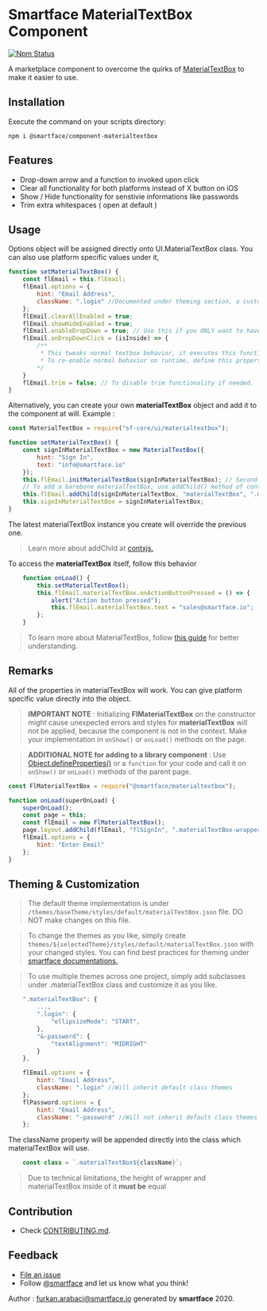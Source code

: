 # Smartface MaterialTextBox Component

[![Npm Status](https://img.shields.io/npm/v/materialtextbox/latest?registry_uri=https%3A%2F%2Fcd.smartface.io%2Frepository%2Fsmartfacenpmpublic%2F)]()

A marketplace component to overcome the quirks of [MaterialTextBox](http://ref.smartface.io/#!/api/UI.MaterialTextBox) to make it easier to use.

## Installation
Execute the command on your scripts directory:
```shell
npm i @smartface/component-materialtextbox
```

## Features
- Drop-down arrow and a function to invoked upon click
- Clear all functionality for both platforms instead of X button on iOS
- Show / Hide functionality for senstivie informations like passwords
- Trim extra whitespaces ( open at default )

## Usage

Options object will be assigned directly onto UI.MaterialTextBox class. You can also use platform specific values under it, 

```javascript
function setMaterialTextBox() {
    const flEmail = this.flEmail;
    flEmail.options = { 
        hint: "Email Address",
        className: ".login" //Documented under theming section, a custom variable for multi theme
    };
    flEmail.clearAllEnabled = true;
    flEmail.showHideEnabled = true;
    flEmail.enableDropDown = true; // Use this if you ONLY want to have the icon.
    flEmail.onDropDownClick = (isInside) => {
        /** 
         * This tweaks normal textbox behavior, it executes this function instead of waiting for user input.
         * To re-enable normal behavior on runtime, define this property to 'undefined' or null
        */
    }
    flEmail.trim = false; // To disable trim functionality if needed.
}
```

Alternatively, you can create your own **materialTextBox** object and add it to the component at will. Example :

```javascript
const MaterialTextBox = require("sf-core/ui/materialtextbox");

function setMaterialTextBox() {
    const signInMaterialTextBox = new MaterialTextBox({
        hint: "Sign In",
        text: "info@smartface.io"
    });
    this.flEmail.initMaterialTextBox(signInMaterialTextBox); // Second parameter ( optional ) is className
    // To add a barebone materialTextBox, use addChild() method of contx.
    this.flEmail.addChild(signInMaterialTextBox, "materialTextBox", ".materialTextBox");
    this.signInMaterialTextBox = signInMaterialTextBox;
}
```
The latest materialTextBox instance you create will override the previous one.

> Learn more about addChild at [contxjs.](https://github.com/smartface/contxjs)

To access the **materialTextBox** itself, follow this behavior
```javascript
    function onLoad() {
        this.setMaterialTextBox();
        this.flEmail.materialTextBox.onActionButtonPressed = () => {
            alert("Action button pressed");
            this.flEmail.materialTextBox.text = "sales@smartface.io";
        };
    }
```

> To learn more about MaterialTextBox, follow [this guide](https://docs.smartface.io/smartface-native-framework/user-interface-elements/materialtextbox) for better understanding.

## Remarks
All of the properties in materialTextBox will work. You can give platform specific value directly into the object.

> **IMPORTANT NOTE** : Initializing **FlMaterialTextBox** on the constructor might cause unexpected errors and styles for **materialTextBox** will not be applied, because the component is not in the context. Make your implementation in `onShow()` or `onLoad()` methods on the page.

> **ADDITIONAL NOTE for adding to a library component** : Use [Object.defineProperties()](https://developer.mozilla.org/en-US/docs/Web/JavaScript/Reference/Global_Objects/Object/defineProperties) or a `function` for your code and call it on `onShow()` or `onLoad()` methods of the parent page.


```javascript
const FlMaterialTextBox = require("@smartface/materialtextbox");

function onLoad(superOnLoad) {
    superOnLoad();
    const page = this;
    const flEmail = new FlMaterialTextBox();
    page.layout.addChild(flEmail, "flSignIn", ".materialTextBox-wrapper");
    flEmail.options = { 
        hint: "Enter Email"
    };
}
```

## Theming & Customization

> The default theme implementation is under `/themes/baseTheme/styles/default/materialTextBox.json` file. DO NOT make changes on this file.

> To change the themes as you like, simply create `themes/${selectedTheme}/styles/default/materialTextBox.json` with your changed styles. You can find best practices for theming under [smartface documentations.](https://docs.smartface.io/smartface-cloud-development/cloud-ide/using-themes-in-apps)

> To use multiple themes across one project, simply add subclasses under .materialTextBox class and customize it as you like.

```javascript
    ".materialTextBox": {
        ...,
        ".login": {
            "ellipsizeMode": "START",
        },
        "&-password": {
            "textAlignment": "MIDRIGHT" 
        }
    },
```

```javascript
    flEmail.options = { 
        hint: "Email Address",
        className: ".login" //Will inherit default class themes 
    };
    flPassword.options = { 
        hint: "Email Address",
        className: "-password" //Will not inherit default class themes
    };
```

The className property will be appended directly into the class which materialTextBox will use. 

```javascript
    const class = `.materialTextBox${className}`;
```

> Due to technical limitations, the height of wrapper and materialTextBox inside of it **must be** equal


## Contribution
- Check [CONTRIBUTING.md](https://github.com/smartface/component-materialtextbox/blob/master/CONTRIBUTING.md).

## Feedback
* [File an issue](https://github.com/smartface/component-materialTextBox/issues)
* Follow [@smartface](https://twitter.com/smartface_io) and let us know what you think!

Author : furkan.arabaci@smartface.io
generated by **smartface** 2020.
    